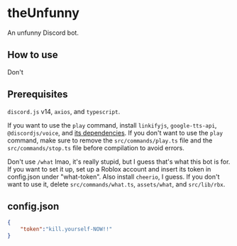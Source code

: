 # theUnfunny

An unfunny Discord bot.

## How to use

Don't

## Prerequisites

`discord.js` v14, `axios`, and `typescript`. 

If you want to use the `play` command, install `linkifyjs`, `google-tts-api`, `@discordjs/voice`, and [its dependencies](https://www.npmjs.com/package/@discordjs/voice#dependencies). If you don't want to use the `play` command, make sure to remove the `src/commands/play.ts` file and the `src/commands/stop.ts` file before compilation to avoid errors.

Don't use `/what` lmao, it's really stupid, but I guess that's what this bot is for. If you want to set it up, set up a Roblox account and insert its token in config.json under "what-token". Also install `cheerio`, I guess. If you don't want to use it, delete `src/commands/what.ts`, `assets/what`, and `src/lib/rbx`.


## config.json

```json
{
    "token":"kill.yourself-NOW!!"
}
```